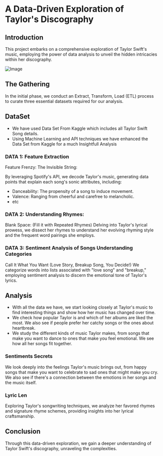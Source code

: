 # A Data-Driven Exploration of Taylor's Discography

## Introduction
This project embarks on a comprehensive exploration of Taylor Swift's music, employing the power of data analysis to unveil the hidden intricacies within her discography.

![Image](https://img.freepik.com/free-photo/multimedia-entertainment-music-bars-display_53876-21344.jpg?t=st=1715785512~exp=1715789112~hmac=696da8ec82978d9a73871ad888f70712f7d9eecb40dfcd64f6d17ca0f3003582&w=740)

## The Gathering
In the initial phase, we conduct an Extract, Transform, Load (ETL) process to curate three essential datasets required for our analysis.

## DataSet
- We have used Data Set From Kaggle which includes all Taylor Swift Song details. 
- Using Machine Learning and API techniques we have enhanced the Data Set from Kaggle for a much Insightfull Analysis

### DATA 1: Feature Extraction
Feature Frenzy: The Invisible String:

By leveraging Spotify's API, we decode Taylor's music, generating data points that explain each song's sonic attributes, including:
- Danceability: The propensity of a song to induce movement.
- Valence: Ranging from cheerful and carefree to melancholic.
- etc

### DATA 2: Understanding Rhymes: 
Blank Space: (Fill it with Repeated Rhymes)
Delving into Taylor's lyrical prowess, we dissect her rhymes to understand her evolving rhyming style and the frequent word pairings she employs.

### DATA 3: Sentiment Analysis of Songs Understanding Categories
Call It What You Want (Love Story, Breakup Song, You Decide!)
We categorize words into lists associated with "love song" and "breakup," employing sentiment analysis to discern the emotional tone of Taylor's lyrics.

## Analysis
- With all the data we have, we start looking closely at Taylor's music to find interesting things and show how her music has changed over time.
- We check how popular Taylor is and which of her albums are liked the most. We also see if people prefer her catchy songs or the ones about heartbreak.
- We study the different kinds of music Taylor makes, from songs that make you want to dance to ones that make you feel emotional. We see how all her songs fit together.

### Sentiments Secrets
We look deeply into the feelings Taylor's music brings out, from happy songs that make you want to celebrate to sad ones that might make you cry. We also see if there's a connection between the emotions in her songs and the music itself.

### Lyric Len
Exploring Taylor's songwriting techniques, we analyze her favored rhymes and signature rhyme schemes, providing insights into her lyrical craftsmanship.

## Conclusion
Through this data-driven exploration, we gain a deeper understanding of Taylor Swift's discography, unraveling the complexities.

